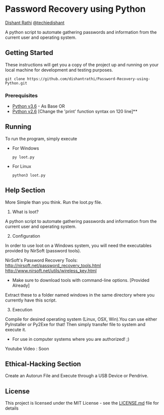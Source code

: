# Password Recovery using Python

[Dishant Rathi](https://www.dishantrathi.tk)  [@techiedishant](https://www.twitter.com/techiedishant)

A python script to automate gathering passwords and information from the current user and operating system.

## Getting Started

These instructions will get you a copy of the project up and running on your local machine for development and testing purposes. 

```
git clone https://github.com/dishantrathi/Password-Recovery-using-Python.git
```
### Prerequisites

* [Python v3.6](https://www.python.org/) - As Base
  OR
* [Python v2.6](https://www.python.org/) [Change the 'print' function syntax on 120 line]**

## Running

To run the program, simply execute

* For Windows
    ```
    py loot.py
    ```
* For Linux
    ```
    python3 loot.py
    ```

## Help Section

More Simple than you think. Run the loot.py file.

1) What is loot?

A python script to automate gathering passwords and information from the current user and operating system.

2) Configuration

In order to use loot on a Windows system, you will need the executables provided by NirSoft (password tools).

NirSoft's Password Recovery Tools:
  http://nirsoft.net/password_recovery_tools.html
  http://www.nirsoft.net/utils/wireless_key.html

* Make sure to download tools with command-line options. [Provided Already]
	
Extract these to a folder named windows in the same directory where you currently have this script.

3) Execution

Compile for desired operating system (Linux, OSX, Win).You can use either PyInstaller or Py2Exe for that! Then simply transfer file to system and execute it.

- For use in computer systems where you are authorized! ;)

Youtube Video : Soon

## Ethical-Hacking Section

Create an Autorun File and Execute through a USB Device or Pendrive.

## License

This project is licensed under the MIT License - see the [LICENSE.md](LICENSE.md) file for details

